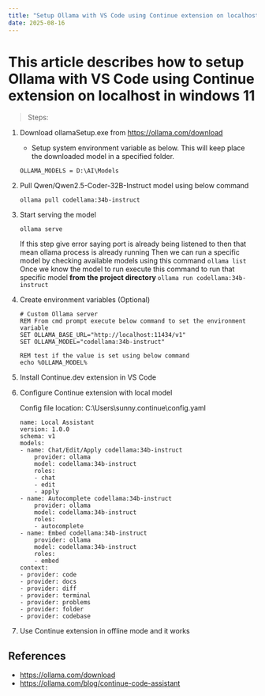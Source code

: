 ```yaml
---
title: "Setup Ollama with VS Code using Continue extension on localhost in Windows 11"
date: 2025-08-16
---
```


# This article describes how to setup Ollama with VS Code using Continue extension on localhost in windows 11

> Steps:
1. Download ollamaSetup.exe from https://ollama.com/download
    - Setup system environment variable as below. This will keep place the downloaded model in a specified folder.
    ```
    OLLAMA_MODELS = D:\AI\Models
    ```

2. Pull Qwen/Qwen2.5-Coder-32B-Instruct model using below command
    ```
    ollama pull codellama:34b-instruct
    ```
    
3. Start serving the model
    ```
    ollama serve
    ```
    If this step give error saying port is already being listened to then that mean ollama process is already running
    Then we can run a specific model by checking available models using this command ``` ollama list ```
    Once we know the model to run execute this command to run that specific model <b> from the project directory </b> ```ollama run codellama:34b-instruct```

4. Create environment variables (Optional)
    ```
    # Custom Ollama server
    REM From cmd prompt execute below command to set the environment variable
    SET OLLAMA_BASE_URL="http://localhost:11434/v1"
    SET OLLAMA_MODEL="codellama:34b-instruct"

    REM test if the value is set using below command
    echo %OLLAMA_MODEL%
    ```

5. Install Continue.dev extension in VS Code

6. Configure Continue extension with local model

    Config file location: C:\Users\sunny\.continue\config.yaml
    ```
    name: Local Assistant
    version: 1.0.0
    schema: v1
    models:
    - name: Chat/Edit/Apply codellama:34b-instruct
        provider: ollama
        model: codellama:34b-instruct
        roles:
        - chat
        - edit
        - apply
    - name: Autocomplete codellama:34b-instruct
        provider: ollama
        model: codellama:34b-instruct
        roles:
        - autocomplete
    - name: Embed codellama:34b-instruct
        provider: ollama
        model: codellama:34b-instruct
        roles:
        - embed
    context:
    - provider: code
    - provider: docs
    - provider: diff
    - provider: terminal
    - provider: problems
    - provider: folder
    - provider: codebase
    ```

7. Use Continue extension in offline mode and it works

## References
- https://ollama.com/download
- https://ollama.com/blog/continue-code-assistant
